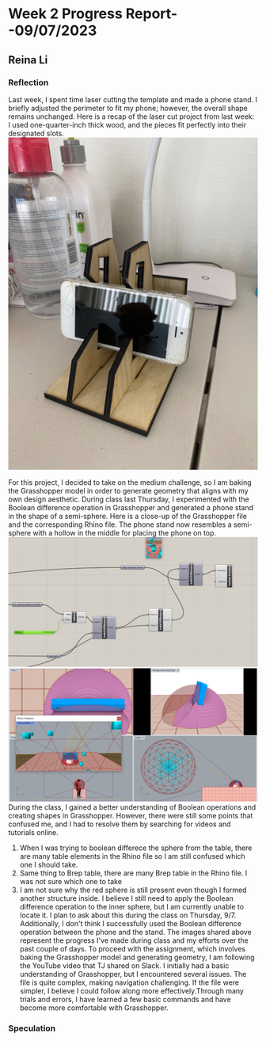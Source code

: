 # Week 2 Progress Report- -09/07/2023

## Reina Li

### Reflection
Last week, I spent time laser cutting the template and made a phone stand. I briefly adjusted the perimeter to fit my phone; however, the overall shape remains unchanged. Here is a recap of the laser cut project from last week: I used one-quarter-inch thick wood, and the pieces fit perfectly into their designated slots.
![random](https://github.com/Berkeley-MDes/tdf-fa23-reinali/blob/main/weekly-reports/609786820237133587.jpg)

For this project, I decided to take on the medium challenge, so I am baking the Grasshopper model in order to generate geometry that aligns with my own design aesthetic. During class last Thursday, I experimented with the Boolean difference operation in Grasshopper and generated a phone stand in the shape of a semi-sphere. Here is a close-up of the Grasshopper file and the corresponding Rhino file. The phone stand now resembles a semi-sphere with a hollow in the middle for placing the phone on top.
![random](https://github.com/Berkeley-MDes/tdf-fa23-reinali/blob/main/weekly-reports/grasshopper%20in%20class.JPG)
![random](https://github.com/Berkeley-MDes/tdf-fa23-reinali/blob/main/weekly-reports/rhino%20in%20class.JPG)
During the class, I gained a better understanding of Boolean operations and creating shapes in Grasshopper. However, there were still some points that confused me, and I had to resolve them by searching for videos and tutorials online.
1. When I was trying to boolean differece the sphere from the table, there are many table elements in the Rhino file so I am still confused which one I should take.
2. Same thing to Brep table, there are many Brep table in the Rhino file. I was not sure which one to take
3. I am not sure why the red sphere is still present even though I formed another structure inside.
   I believe I still need to apply the Boolean difference operation to the inner sphere, but I am currently unable to locate it. I plan to ask about this during the class on Thursday, 9/7. Additionally, I don't think I successfully used the Boolean difference operation between the phone and the stand. The images shared above represent the progress I've made during class and my efforts over the past couple of days.
To proceed with the assignment, which involves baking the Grasshopper model and generating geometry, I am following the YouTube video that TJ shared on Slack. I initially had a basic understanding of Grasshopper, but I encountered several issues. The file is quite complex, making navigation challenging. If the file were simpler, I believe I could follow along more effectively.Through many trials and errors, I have learned a few basic commands and have become more comfortable with Grasshopper.

### Speculation
